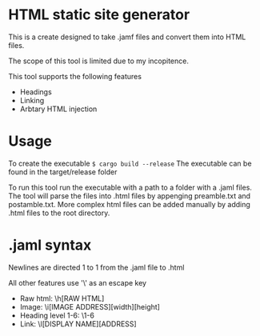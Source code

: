 # HTML static site generator

This is a create designed to take .jamf files and convert them into HTML files.

The scope of this tool is limited due to my incopitence.

This tool supports the following features

- Headings
- Linking
- Arbtary HTML injection

# Usage 
To create the executable
```$ cargo build --release```
The executable can be found in the target/release folder

To run this tool run the executable with a path to a folder with a .jaml files. The tool will parse the files into .html files by appenging preamble.txt and postamble.txt. More complex html files can be added manually by adding .html files to the root directory.

# .jaml syntax
Newlines are directed 1 to 1 from the .jaml file to .html

All other features use '\\' as an escape key
- Raw html: \\h[RAW HTML]
- Image: \\i[IMAGE ADDRESS][width][height]
- Heading level 1-6: \\1-6
- Link: \\l[DISPLAY NAME][ADDRESS]
